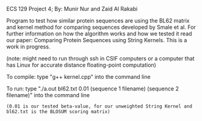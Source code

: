 ECS 129 Project 4; By: Munir Nur and Zaid Al Rakabi

Program to test how similar protein sequences are using the BL62 matrix and kernel method for comparing sequences developed by Smale et al. For further information on how the algorithm works and how we tested it read our paper: Comparing Protein Sequences using String Kernels. This is a work in progress.


(note: might need to run through ssh in CSIF computers or a computer that has Linux for accurate distance floating-point computation)

To compile:
	type "g++ kernel.cpp" into the command line


To run:
	type "./a.out bl62.txt 0.01 (sequence 1 filename) (sequence 2 filename)" into the command line
	
	(0.01 is our tested beta-value, for our unweighted String Kernel and bl62.txt is the BLOSUM scoring matrix)


